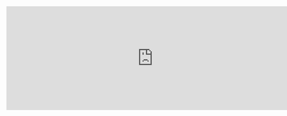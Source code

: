 <iframe
  src="https://carbon.now.sh/embed?bg=rgba(187%2C187%2C187%2C1)&t=a11y-dark&wt=sharp&l=auto&ds=true&dsyoff=3px&dsblur=13px&wc=true&wa=true&pv=0px&ph=0px&ln=false&fl=1&fm=Hack&fs=14px&lh=133%25&si=false&es=2x&wm=false"
  style="width: 763px; height: 272px; border:0; transform: scale(1); overflow:hidden;"
  sandbox="allow-scripts allow-same-origin">
</iframe>
